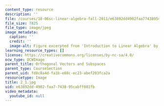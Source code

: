 ```yaml
---
content_type: resource
description: ''
file: /courses/18-06sc-linear-algebra-fall-2011/e63892dd4902faa7743895cabff081fb_2_1.jpg
file_size: 7825
file_type: image/jpeg
image_metadata:
  caption: ''
  credit: ''
  image-alt: Figure excerpted from 'Introduction to Linear Algebra' by G.S. Strang
learning_resource_types: []
license: https://creativecommons.org/licenses/by-nc-sa/4.0/
ocw_type: OCWImage
parent_title: Orthogonal Vectors and Subspaces
parent_type: CourseSection
parent_uid: fd8c8a4d-fa1b-e88c-ec23-abef203fca2a
resourcetype: Image
title: 2_1.jpg
uid: e63892dd-4902-faa7-7438-95cabff081fb
video_metadata:
  youtube_id: null
---
```

